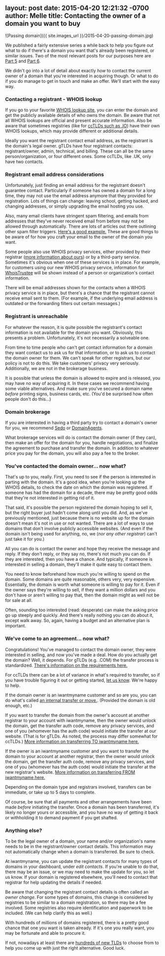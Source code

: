 layout: post
date: 2015-04-20 12:21:32 -0700
author: Melle
title: Contacting the owner of a domain you want to buy
----

<!-- excerpt -->

![Passing domain]({{ site.images_url }}/2015-04-20-passing-domain.jpg)

We published a fairly extensive series a while back to help you figure out what to do if there's a domain you want that's already been registered, or similar issues. Two of the most relevant posts for our purposes here are [Part 5](https://iwantmyname.com/blog/2014/06/domain-already-registered-pt5.html) and [Part 6](https://iwantmyname.com/blog/2014/06/domain-already-registered-pt6.html).

We didn't go into a lot of detail about exactly _how_ to contact the current owner of a domain that you're interested in acquiring though. Or what to do if you do manage to get in touch and make an offer. We'll start with the easy way. 

<!-- /excerpt -->

### Contacting a registrant - WHOIS lookup

If you go to your favorite [WHOIS lookup site](http://whois.domaintools.com/), you can enter the domain and get the publicly available details of who owns the domain. Be aware that not all WHOIS lookups are official and present accurate information. Also be aware that sometimes registries (like for [ccTLDs such as .IO](http://nic.io/)) have their own WHOIS lookups, which may provide different or additional details.

Ideally you want the registrant contact email address, as the registrant is the domain's legal owner. gTLDs have four registrant contacts: registrant/owner, admin, technical, and billing. These can all be the same person/organization, or four different ones. Some ccTLDs, like .UK, only have two contacts.

### Registrant email address considerations

Unfortunately, just finding an email address for the registrant doesn't guarantee contact. Particularly if someone has owned a domain for a long time, they may not use the email address anymore that they provided for registration. Lots of things can change: leaving school, getting hacked, and changing addresses, or simply upgrading the email hosting you use.

Also, many email clients have stringent spam filtering, and emails from addresses that they've never received email from before may not be allowed through automatically. There are lots of articles out there outlining other spam filter triggers. [Here's a good example.](http://blog.mailchimp.com/most-common-spam-filter-triggers/) These are good things to be aware of for how you craft your email to the owner of the domain you want.

Some people also use WHOIS privacy services, either provided by their registrar ([more information about ours](https://help.iwantmyname.com/customer/portal/articles/184425)) or by a third-party service. Sometimes it's obvious when one of these services is in place. For example, for customers using our new WHOIS privacy service, information for [WhoisTrustee](http://www.whoistrustee.com/) will be shown instead of a person or organization's contact information.

There will be email addresses shown for the contacts when a WHOIS privacy service is in place, but there's a chance that the registrant cannot receive email sent to them. (For example, if the underlying email address is outdated or the forwarding filters out certain messages.)

### Registrant is unreachable

For whatever the reason, it is quite possible the registrant's contact information is not available for the domain you want. Obviously, this presents a problem. Unfortunately, it's not necessarily a solveable one. 

From time to time people who can't get contact information for a domain they want contact us to ask us for that information, or to ask us to contact the domain owner for them. We can't speak for other registrars, but our policy is not to do this. We take customers' privacy very seriously. Additionally, we are not in the brokerage business. 

It is possible that unless the domain is allowed to expire and is released, you may have no way of acquiring it. In these cases we recommend having some viable alternatives. And make sure you've secured a domain name _before_ printing signs, business cards, etc. (You'd be surprised how often people don't do this...)

### Domain brokerage

If you are interested in having a third party try to contact a domain's owner for you, we recommend [Sedo](http://www.sedo.com/us/buy-domains/domain-brokerage/) or [DomainAgents](https://domainagents.com/).

What brokerage services will do is contact the domain owner (if they can), then make an offer for the domain for you, handle negotiations, and finalize the agreement to purchase and transfer the domain. In addition to whatever price you pay for the domain, you will also pay a fee to the broker.

### You've contacted the domain owner... now what?

That's up to you, really. First, you need to see if the person is interested in parting with the domain. It's a good idea, when you're looking up the WHOIS details, to check the date on which the domain was registered. If someone has had the domain for a decade, there may be pretty good odds that they're not interested in getting rid of it.

That said, it's possible the person registered the domain hoping to sell it, but the right buyer just hadn't come along until you did. And, as we've previously mentioned, just because there is no website up for the domain doesn't mean it's not in use or not wanted. There are a lot of ways to use domains that don't involve publicly accessible websites. (And even if the domain isn't being used for anything, no, we (*nor any other registrar*) can't just take it for you.)

All you can do is contact the owner and hope they receive the message and reply. If they don't reply, or they say no, there's not much you can do. If they are interested, then you have a chance. And typically, if someone is interested in selling a domain, they'll make it quite easy to contact them.

You need to know beforehand how much you're willing to spend on the domain. Some domains are quite reasonable, others very, very expensive. Essentially, the domain is worth what someone is willing to pay for it. Even if the owner says they're willing to sell, if they want a million dollars and you don't have or aren't willing to pay that, then the domain might as well not be for sale at all.

Often, sounding too interested (read: desperate) can make the asking price go up steeply and quickly. And there's really nothing you can do about it, except walk away. So, again, having a budget and an alternative plan is important.

### We've come to an agreement... now what?

Congratulations! You've managed to contact the domain owner, they were interested in selling, and now you've made a deal. How do you actually get the domain? Well, it depends. For gTLDs (e.g. .COM) the transfer process is standardized. [There's information on the requirements here.](https://help.iwantmyname.com/customer/portal/articles/1336688)

For ccTLDs there can be a lot of variance in what's required to transfer, so if you have trouble figuring it out or getting started, [let us know](https://iwantmyname.com/support). We're happy to help.

If the domain owner is an iwantmyname customer and so are you, you can do what's called [an internal transfer or move.](https://help.iwantmyname.com/customer/portal/articles/184478). (Provided the domain is old enough, etc.)

If you want to transfer the domain from the owner's account at another registrar to your account with iwantmyname, then the owner would unlock the domain, get the transfer auth code, remove any privacy services, and one of you (whomever has the auth code) would initiate the transfer at our website. (That is for gTLDs. As noted, the process may differ somewhat for ccTLDs.) [More information on transferring TO iwantmyname here.](https://help.iwantmyname.com/customer/portal/articles/184465)

If the owner is an iwantmyname customer and you want to transfer the domain to your account at another registrar, then the owner would unlock the domain, get the transfer auth code, remove any privacy services, and one of you (whomever has the auth code) would initiate the transfer at the new registrar's website. [More information on transferring FROM iwantmyname here.](https://help.iwantmyname.com/customer/portal/articles/184477)

Depending on the domain type and registrars involved, transfers can be immediate, or take up to 5 days to complete.

Of course, be sure that all payments and other arrangements have been made _before_ initiating the transfer. Once a domain has been transferred, it's likely no longer yours or accessible, and you have no way of getting it back or withholding it to demand payment if you get shafted. 

### Anything else?

To be the legal owner of a domain, your name and/or organization's name needs to be in the registrant/owner contact details. This information may not automatically change when a domain is transferred. Be sure to check.

At iwantmyname, you can update the registrant contacts for many types of domains in your dashboard, under *edit contacts*. If you're unable to do that, there may be an issue, or we may need to make the update for you, so let us know. If your domain is registered elsewhere, you'll need to contact that registrar for help updating the details if needed.

Be aware that changing the registrant contact details is often called an _owner change_. For some types of domains, this change is considered by registries to be similar to a domain registration, so there may be a fee involved. Some registries also require identification and paperwork to be included. (We can help clarify this as well.)

With hundreds of millions of domains registered, there is a pretty good chance that one you want is taken already. If it's one you really want, you may be fortunate and able to procure it. 

If not, nowadays at least there are [hundreds of new TLDs](https://iwantmyname.com/domains/new-gtld-domain-extensions) to choose from to help you come up with just the right alternative. Good luck.